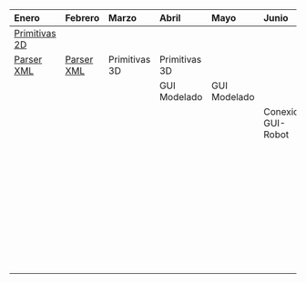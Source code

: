 |Enero|Febrero|Marzo|Abril|Mayo|Junio|Julio|Agosto|Septiembre|Octubre|Noviembre|Diciembre|
|:----|:------|:----|:----|:---|:----|:----|:-----|:---------|:------|:--------|:--------|
|[Primitivas 2D](http://code.google.com/p/modelando-madera/wiki/Primitivas2D)|  |  |  |  |  |  |  |  |  |  |  |
|[Parser XML](http://code.google.com/p/modelando-madera/wiki/ParserXML)|[Parser XML](http://code.google.com/p/modelando-madera/wiki/ParserXML)|Primitivas 3D |Primitivas 3D |  |  |  |  |  |  |  |  |
|  |  |  |GUI Modelado |GUI Modelado |  |  |  |  |  |  |  |
|  |  |  |  |  |Conexion GUI-Robot |Conexion GUI-Robot|  |  |  |  |  |
|  |  |  |  |  |  |  | Version Alpha |  |  |  |  |
|  |  |  |  |  |  |  |  |Version Candidata |  |  |  |
|  |  |  |  |  |  |  |  |  |Version Candidata|Version Final |  |
|  |  |  |  |  |  |  |  |  | Realizacion de documentacion|Realizacion de documentacion|  |
|  |  |  |  |  |  |  |  |  |  |  | Revision de documentacion|